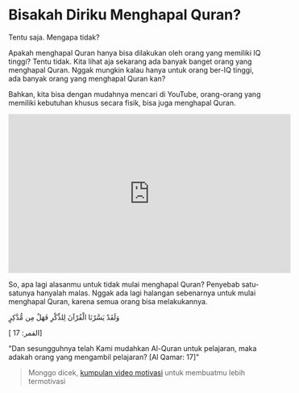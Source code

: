# Bisakah Diriku Menghapal Quran?

Tentu saja. Mengapa tidak?

Apakah menghapal Quran hanya bisa dilakukan oleh orang yang memiliki IQ tinggi? Tentu tidak. Kita lihat aja sekarang ada banyak banget orang yang menghapal Quran. Nggak mungkin kalau hanya untuk orang ber-IQ tinggi, ada banyak orang yang menghapal Quran kan?

Bahkan, kita bisa dengan mudahnya mencari di YouTube, orang-orang yang memiliki kebutuhan khusus secara fisik, bisa juga menghapal Quran.

<iframe width="560" height="315" src="https://www.youtube.com/embed/aGTbojxw0c8?si=kv5rDYINr4AVstTC" title="YouTube video player" frameborder="0" allow="accelerometer; autoplay; clipboard-write; encrypted-media; gyroscope; picture-in-picture; web-share" referrerpolicy="strict-origin-when-cross-origin" allowfullscreen></iframe>

So, apa lagi alasanmu untuk tidak mulai menghapal Quran? Penyebab satu-satunya hanyalah malas. Nggak ada lagi halangan sebenarnya untuk mulai menghapal Quran, karena semua orang bisa melakukannya.

وَلَقَدْ يَسَّرْنَا الْقُرْآنَ لِلذِّكْرِ فَهَلْ مِن مُّدَّكِرٍ

[ القمر: 17]

"Dan sesungguhnya telah Kami mudahkan Al-Quran untuk pelajaran, maka adakah orang yang mengambil pelajaran? [Al Qamar: 17]"

> Monggo dicek, [kumpulan video motivasi](https://lynk.id/zenhacker/AknKGWq) untuk membuatmu lebih termotivasi
